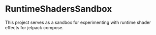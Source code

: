 # RuntimeShadersSandbox
This project serves as a sandbox for experimenting with runtime shader effects for jetpack compose.
